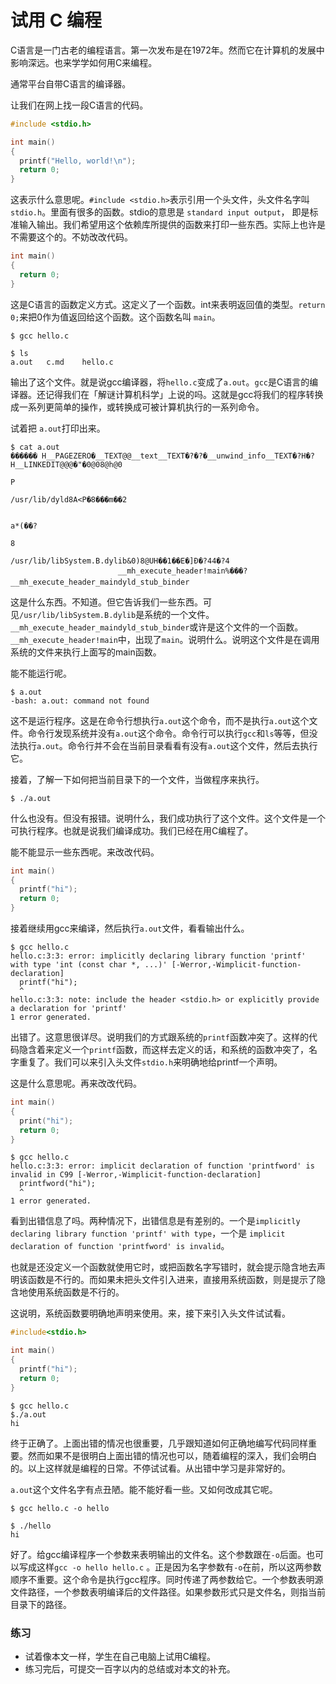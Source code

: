 # 试用 C 编程



C语言是一门古老的编程语言。第一次发布是在1972年。然而它在计算机的发展中影响深远。也来学学如何用C来编程。



通常平台自带C语言的编译器。



让我们在网上找一段C语言的代码。



```c
#include <stdio.h>

int main()    
{
  printf("Hello, world!\n");
  return 0;
}
```



这表示什么意思呢。`#include <stdio.h>`表示引用一个头文件，头文件名字叫`stdio.h`。里面有很多的函数。stdio的意思是 `standard input output`， 即是标准输入输出。我们希望用这个依赖库所提供的函数来打印一些东西。实际上也许是不需要这个的。不妨改改代码。



```c
int main()    
{
  return 0;
}
```



这是C语言的函数定义方式。这定义了一个函数。int来表明返回值的类型。`return 0;`来把0作为值返回给这个函数。这个函数名叫 `main`。



```shell
$ gcc hello.c

$ ls
a.out	c.md	hello.c
```



输出了这个文件。就是说gcc编译器，将`hello.c`变成了`a.out`。`gcc`是C语言的编译器。还记得我们在「解谜计算机科学」上说的吗。这就是gcc将我们的程序转换成一系列更简单的操作，或转换成可被计算机执行的一系列命令。



试着把 `a.out`打印出来。



```shell
$ cat a.out
������ H__PAGEZERO�__TEXT@@__text__TEXT�?�?�__unwind_info__TEXT�?H�?H__LINKEDIT@@@�"�0@08@h@0
                                                                                             P
                                                                                               /usr/lib/dyld8A<P�8���m��2

                                                                                                                          a*(��?
                                                                                                                                8
                                                                                                                                 /usr/lib/libSystem.B.dylib&0)8@UH��1��E�]Ð�?44�?4
                        __mh_execute_header!main%���? __mh_execute_header_maindyld_stub_binder
```



这是什么东西。不知道。但它告诉我们一些东西。可见`/usr/lib/libSystem.B.dylib`是系统的一个文件。`__mh_execute_header_maindyld_stub_binder`或许是这个文件的一个函数。`__mh_execute_header!main`中，出现了`main`。说明什么。说明这个文件是在调用系统的文件来执行上面写的main函数。



能不能运行呢。

```shell
$ a.out
-bash: a.out: command not found
```

这不是运行程序。这是在命令行想执行`a.out`这个命令，而不是执行`a.out`这个文件。命令行发现系统并没有`a.out`这个命令。命令行可以执行`gcc`和`ls`等等，但没法执行`a.out`。命令行并不会在当前目录看看有没有`a.out`这个文件，然后去执行它。



接着，了解一下如何把当前目录下的一个文件，当做程序来执行。



```shell
$ ./a.out
```

什么也没有。但没有报错。说明什么，我们成功执行了这个文件。这个文件是一个可执行程序。也就是说我们编译成功。我们已经在用C编程了。



能不能显示一些东西呢。来改改代码。



```c
int main()    
{
  printf("hi");
  return 0;
}
```



接着继续用gcc来编译，然后执行`a.out`文件，看看输出什么。

```shell
$ gcc hello.c
hello.c:3:3: error: implicitly declaring library function 'printf' with type 'int (const char *, ...)' [-Werror,-Wimplicit-function-declaration]
  printf("hi");
  ^
hello.c:3:3: note: include the header <stdio.h> or explicitly provide a declaration for 'printf'
1 error generated.
```

出错了。这意思很详尽。说明我们的方式跟系统的`printf`函数冲突了。这样的代码隐含着来定义一个`printf`函数，而这样去定义的话，和系统的函数冲突了，名字重复了。我们可以来引入头文件`stdio.h`来明确地给printf一个声明。



这是什么意思呢。再来改改代码。



```c
int main()    
{
  print("hi");
  return 0;
}
```

```shell
$ gcc hello.c
hello.c:3:3: error: implicit declaration of function 'printfword' is invalid in C99 [-Werror,-Wimplicit-function-declaration]
  printfword("hi");
  ^
1 error generated.
```

看到出错信息了吗。两种情况下，出错信息是有差别的。一个是`implicitly declaring library function 'printf' with type`，一个是 `implicit declaration of function 'printfword' is invalid`。



也就是还没定义一个函数就使用它时，或把函数名字写错时，就会提示隐含地去声明该函数是不行的。而如果未把头文件引入进来，直接用系统函数，则是提示了隐含地使用系统函数是不行的。



这说明，系统函数要明确地声明来使用。来，接下来引入头文件试试看。

```c
#include<stdio.h>

int main()    
{
  printf("hi");
  return 0;
}
```

```shell
$ gcc hello.c
$./a.out
hi
```

终于正确了。上面出错的情况也很重要，几乎跟知道如何正确地编写代码同样重要。然而如果不是很明白上面出错的情况也可以，随着编程的深入，我们会明白的。以上这样就是编程的日常。不停试试看。从出错中学习是非常好的。



`a.out`这个文件名字有点丑陋。能不能好看一些。又如何改成其它呢。

```shell
$ gcc hello.c -o hello

$ ./hello
hi
```

好了。给gcc编译程序一个参数来表明输出的文件名。这个参数跟在`-o`后面。也可以写成这样`gcc -o hello hello.c` 。正是因为名字参数有`-o`在前，所以这两参数顺序不重要。这个命令是执行gcc程序。同时传递了两参数给它。一个参数表明源文件路径，一个参数表明编译后的文件路径。如果参数形式只是文件名，则指当前目录下的路径。



### 练习

* 试着像本文一样，学生在自己电脑上试用C编程。
* 练习完后，可提交一百字以内的总结或对本文的补充。

